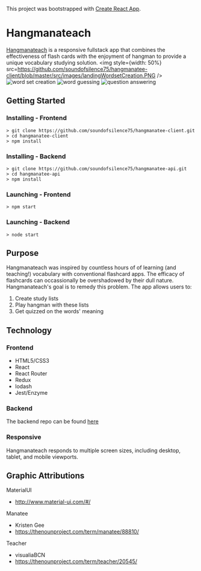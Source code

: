 This project was bootstrapped with [Create React App](https://github.com/facebookincubator/create-react-app).

# Hangmanateach
[Hangmanateach](https://hangmanatee.netlify.com/) is a responsive fullstack app that combines the effectiveness of flash cards with the enjoyment of hangman to provide a unique vocabulary studying solution.
<img style={width: 50%} src=https://github.com/soundofsilence75/hangmanatee-client/blob/master/src/images/landingWordsetCreation.PNG />
![word set creation](https://github.com/soundofsilence75/hangmanatee-client/blob/master/src/images/landingWordsetCreation.PNG)
![word guessing](https://github.com/soundofsilence75/hangmanatee-client/blob/master/src/images/landingGuessing.PNG)
![question answering](https://github.com/soundofsilence75/hangmanatee-client/blob/master/src/images/landingAnswer.PNG)

## Getting Started
### Installing - Frontend
```
> git clone https://github.com/soundofsilence75/hangmanatee-client.git
> cd hangmanatee-client
> npm install
```
### Installing - Backend
```
> git clone https://github.com/soundofsilence75/hangmanatee-api.git
> cd hangmanatee-api
> npm install
```

### Launching - Frontend
```
> npm start
```

### Launching - Backend
```
> node start
```

## Purpose
Hangmanateach was inspired by countless hours of of learning (and teaching!) vocabulary with conventional flashcard apps. The efficacy of flashcards can occassionally be overshadowed by their dull nature. Hangmanateach's goal is to remedy this problem. The app allows users to:
1. Create study lists
2. Play hangman with these lists
3. Get quizzed on the words' meaning

## Technology
### Frontend
* HTML5/CSS3
* React
* React Router
* Redux
* lodash
* Jest/Enzyme

### Backend
The backend repo can be found [here](https://github.com/soundofsilence75/hangmanatee-api)

### Responsive
Hangmanateach responds to multiple screen sizes, including desktop, tablet, and mobile viewports.

## Graphic Attributions
MaterialUI
* http://www.material-ui.com/#/

Manatee
* Kristen Gee
* https://thenounproject.com/term/manatee/88810/

Teacher
* visualiaBCN
* https://thenounproject.com/term/teacher/20545/
